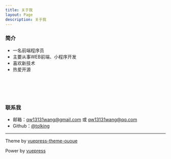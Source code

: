 ```yaml
---
title: 关于我
layout: Page
description: 关于我
---
```


### 简介

- 一名前端程序员
- 主要从事WEB前端、小程序开发
- 喜欢新技术
- 热爱开源

<div style="height:60px"></div>

### 联系我

- 邮箱：qw13131wang@gmail.com 或 qw13131wang@qq.com
- Github：[@tolking](https://github.com/tolking)

---

Theme by [vuepress-theme-ououe](https://github.com/tolking/vuepress-theme-ououe)

Power by [vuepress](https://github.com/vuejs/vuepress)